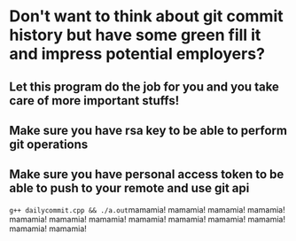 # Don't want to think about git commit history but have some green fill it and impress potential employers?

## Let this program do the job for you and you take care of more important stuffs! 

## Make sure you have rsa key to be able to perform git operations

## Make sure you have personal access token to be able to push to your remote and use git api

`g++ dailycommit.cpp && ./a.out`mamamia!
mamamia!
mamamia!
mamamia!
mamamia!
mamamia!
mamamia!
mamamia!
mamamia!
mamamia!
mamamia!
mamamia!
mamamia!
